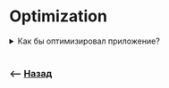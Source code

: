 # Optimization

<details>
<summary> Как бы оптимизировал приложение? </summary>

![illustration](https://raw.githubusercontent.com/webster6667/documentation/master/documentation-data/illustrations/dd-up.svg)

1. Сжатие медиа(img/code)
2. Сжатие входящего медиа на беке  
3. Отдавать статику с nginx  
4. Отдавать статику с разных доменов(с одного домена происходит не более 30 паралельных запросов) или юзать https2    
5. Использование cdn  
6. Использовать кеш(useQuery/rtkQuery)  
7. Помнить про abortController
8. Не использовать бездумно spreed  
9. Использовать lazyLoading как для картинок так и для страничек    
10. Использовать PWA  
11. mobileFirst  
12. Ставить линтер (не используемые переменные и тд)
13. Правильно меморизировать данные (юзать только там, где пересоздания дороже операции меморизации )
14. Следить за лишними ререндерами(redux, formik)  
15. Переодически делать снимки потребляемой памяти, и искать места протечек 
16. Виртуализация скролла  


![illustration](https://raw.githubusercontent.com/webster6667/documentation/master/documentation-data/illustrations/dd-down.svg)

</details>





<br>

### ⟵ **<a href="../../readme.md">Назад</a>**